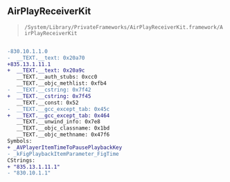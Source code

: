 ## AirPlayReceiverKit

> `/System/Library/PrivateFrameworks/AirPlayReceiverKit.framework/AirPlayReceiverKit`

```diff

-830.10.1.1.0
-  __TEXT.__text: 0x20a70
+835.13.1.11.1
+  __TEXT.__text: 0x20a9c
   __TEXT.__auth_stubs: 0xcc0
   __TEXT.__objc_methlist: 0xfb4
-  __TEXT.__cstring: 0x7f42
+  __TEXT.__cstring: 0x7f45
   __TEXT.__const: 0x52
-  __TEXT.__gcc_except_tab: 0x45c
+  __TEXT.__gcc_except_tab: 0x464
   __TEXT.__unwind_info: 0x7e8
   __TEXT.__objc_classname: 0x1bd
   __TEXT.__objc_methname: 0x47f6
Symbols:
+ _AVPlayerItemTimeToPausePlaybackKey
- _kFigPlaybackItemParameter_FigTime
CStrings:
+ "835.13.1.11.1"
- "830.10.1.1"

```

